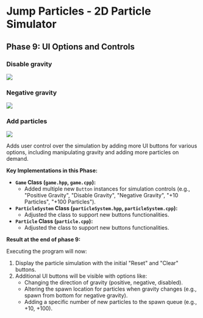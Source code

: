 # Jump Particles - 2D Particle Simulator

## Phase 9: UI Options and Controls

### Disable gravity
![](result-disable-gravity.gif)

### Negative gravity
![](result-negative-gravity.gif)

### Add particles
![](result-add-particles.gif)

Adds user control over the simulation by adding more UI buttons for various options, including manipulating gravity and adding more particles on demand.

**Key Implementations in this Phase:**

*   **`Game` Class (`game.hpp`, `game.cpp`):**
    *   Added multiple new `Button` instances for simulation controls (e.g., "Positive Gravity", "Disable Gravity", "Negative Gravity", "+10 Particles", "+100 Particles").
*   **`ParticleSystem` Class (`particleSystem.hpp`, `particleSystem.cpp`):**
    *   Adjusted the class to support new buttons functionalities.
*   **`Particle` Class (`particle.cpp`):**
    *   Adjusted the class to support new buttons functionalities.


**Result at the end of phase 9:**

Executing the program will now:
1.  Display the particle simulation with the initial "Reset" and "Clear" buttons.
2.  Additional UI buttons will be visible with options like:
    *   Changing the direction of gravity (positive, negative, disabled).
    *   Altering the spawn location for particles when gravity changes (e.g., spawn from bottom for negative gravity).
    *   Adding a specific number of new particles to the spawn queue (e.g., +10, +100).